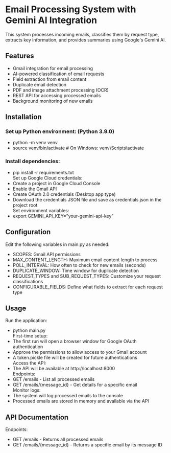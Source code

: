 # Email Processing System with Gemini AI Integration  

This system processes incoming emails, classifies them by request type, extracts key information, and provides summaries using Google's Gemini AI.  

## Features
- Gmail integration for email processing  
- AI-powered classification of email requests  
- Field extraction from email content  
- Duplicate email detection  
- PDF and image attachment processing (OCR)  
- REST API for accessing processed emails  
- Background monitoring of new emails  

## Installation
### Set up Python environment: (Python 3.9.0)  
- python -m venv venv  
- source venv/bin/activate  # On Windows: venv\Scripts\activate  
### Install dependencies:  
- pip install -r requirements.txt  
Set up Google Cloud credentials:  
- Create a project in Google Cloud Console  
- Enable the Gmail API  
- Create OAuth 2.0 credentials (Desktop app type)  
- Download the credentials JSON file and save as credentials.json in the project root  
Set environment variables:  
- export GEMINI_API_KEY="your-gemini-api-key"  

## Configuration
Edit the following variables in main.py as needed:  
- SCOPES: Gmail API permissions  
- MAX_CONTENT_LENGTH: Maximum email content length to process  
- POLL_INTERVAL: How often to check for new emails (seconds)  
- DUPLICATE_WINDOW: Time window for duplicate detection  
- REQUEST_TYPES and SUB_REQUEST_TYPES: Customize your request classifications  
- CONFIGURABLE_FIELDS: Define what fields to extract for each request type  

## Usage
Run the application:  
- python main.py  
First-time setup:  
- The first run will open a browser window for Google OAuth authentication  
- Approve the permissions to allow access to your Gmail account  
- A token.pickle file will be created for future authentications  
Access the API:  
- The API will be available at http://localhost:8000  
Endpoints:  
- GET /emails - List all processed emails  
- GET /emails/{message_id} - Get details for a specific email  
Monitor logs:  
- The system will log processed emails to the console  
- Processed emails are stored in memory and available via the API  

## API Documentation  
Endpoints:  
- GET /emails - Returns all processed emails  
- GET /emails/{message_id} - Returns a specific email by its message ID  
